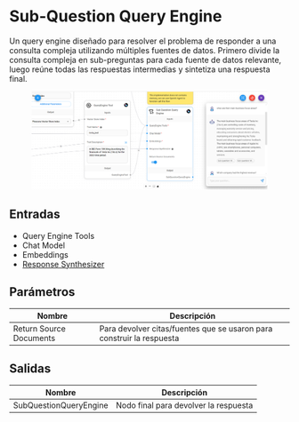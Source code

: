 # Sub-Question Query Engine

Un query engine diseñado para resolver el problema de responder a una consulta compleja utilizando múltiples fuentes de datos. Primero divide la consulta compleja en sub-preguntas para cada fuente de datos relevante, luego reúne todas las respuestas intermedias y sintetiza una respuesta final.

<figure><img src="../../../../.gitbook/assets/image (4) (1) (1) (1) (1) (2) (1).png" alt=""><figcaption></figcaption></figure>

## Entradas

* Query Engine Tools
* Chat Model
* Embeddings
* [Response Synthesizer](../response-synthesizer/)

## Parámetros

| Nombre                  | Descripción                                                           |
| ----------------------- | --------------------------------------------------------------------- |
| Return Source Documents | Para devolver citas/fuentes que se usaron para construir la respuesta |

## Salidas

| Nombre                 | Descripción                           |
| ---------------------- | ------------------------------------- |
| SubQuestionQueryEngine | Nodo final para devolver la respuesta |
